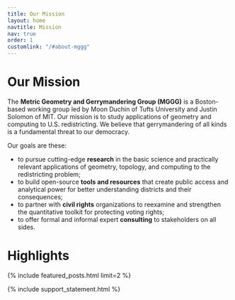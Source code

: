```yaml
---
title: Our Mission
layout: home
navtitle: Mission
nav: true
order: 1
customlink: "/#about-mggg"
---
```


# Our Mission

The **Metric Geometry and Gerrymandering Group (MGGG)** is a Boston-based
working group led by Moon Duchin of Tufts University and Justin Solomon of MIT.
Our mission is to study applications of geometry and computing to U.S.
redistricting. We believe that gerrymandering of all kinds is a fundamental
threat to our democracy.

Our goals are these:

- to pursue cutting-edge **research** in the basic science and practically
  relevant applications of geometry, topology, and computing to the
  redistricting problem;
- to build open-source **tools and resources** that create public access and
  analytical power for better understanding districts and their consequences;
- to partner with **civil rights** organizations to reexamine and strengthen the
  quantitative toolkit for protecting voting rights;
- to offer formal and informal expert **consulting** to stakeholders on all
  sides.

# Highlights

{% include featured_posts.html limit=2 %}

{% include support_statement.html %}
